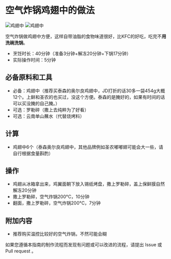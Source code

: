 # 空气炸锅鸡翅中的做法

![鸡翅中](./鸡翅中_0.jpg)
![鸡翅中](./鸡翅中_1.jpg)

空气炸锅做鸡翅中方便，这样自带油脂的食物味道很好，比KFC的好吃，吃完不**用洗碗洗锅**。

- 烹饪时长：40分钟（准备3分钟+解冻20分钟+下锅17分钟）
- 实际操作时间：5分钟

## 必备原料和工具

- 必备：鸡翅中（推荐买泰森的奥尔良鸡翅中，JD打折的话30多一袋454g大概12个。上鲜和圣农的也买过，没这个方便。泰森的是腌好的，如果有时间的话可以买没腌的自己腌。）
- 可选：罗勒碎（撒上去纯粹为了好看）
- 可选：云南单山蘸水（代替烧烤料）

## 计算

- 鸡翅中6个（泰森奥尔良鸡翅中，其他品牌例如圣农嘟嘟翅可能会大一些，请自行根据食量斟酌）

## 操作

- 鸡翅从冰箱拿出来，鸡翼面朝下放入锡纸烤盘，撒上罗勒碎，盖上保鲜膜自然解冻20分钟
- 撒上罗勒碎，空气炸锅200°C，10分钟
- 翻面，撒上罗勒碎，空气炸锅200°C，7分钟

## 附加内容

- 推荐购买温控比较好的空气炸锅，不然可能会糊

如果您遵循本指南的制作流程而发现有问题或可以改进的流程，请提出 Issue 或 Pull request 。

